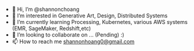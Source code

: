 - 👋 Hi, I’m @shannonchoang
- 👀 I’m interested in Generative Art, Design, Distributed Systems
- 🌱 I’m currently learning Processing, Kubernetes, various AWS systems (EMR, SageMaker, Redshift,etc)
- 💞️ I’m looking to collaborate on ... (Pending) :)
- 📫 How to reach me shannonhoang0@gmail.com

<!---
shannonchoang/shannonchoang is a ✨ special ✨ repository because its `README.md` (this file) appears on your GitHub profile.
You can click the Preview link to take a look at your changes.
--->
